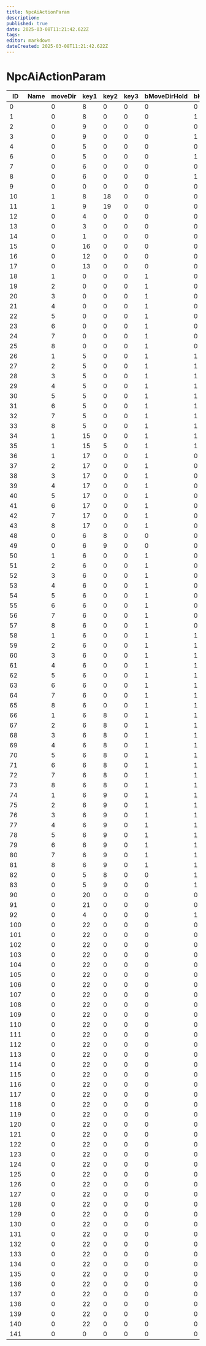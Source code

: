 ```yaml
---
title: NpcAiActionParam
description: 
published: true
date: 2025-03-08T11:21:42.622Z
tags: 
editor: markdown
dateCreated: 2025-03-08T11:21:42.622Z
---
```


# NpcAiActionParam
|ID |Name|moveDir|key1|key2|key3|bMoveDirHold|bKeyHold1|bKeyHold2|bKeyHold3|gestureId|bLifeEndSuccess|pad1             |
|---|-|-|--|--|-|-|-|-|-|--|-|-----------------|
|0  | |0|8 |0 |0|0|0|0|0|0 |0|[0&#124;0&#124;0]|
1  | |0|8 |0 |0|0|1|0|0|0 |1|[0&#124;0&#124;0]|
2  | |0|9 |0 |0|0|0|0|0|0 |0|[0&#124;0&#124;0]|
3  | |0|9 |0 |0|0|1|0|0|0 |1|[0&#124;0&#124;0]|
4  | |0|5 |0 |0|0|0|0|0|0 |0|[0&#124;0&#124;0]|
6  | |0|5 |0 |0|0|1|0|0|0 |1|[0&#124;0&#124;0]|
7  | |0|6 |0 |0|0|0|0|0|0 |0|[0&#124;0&#124;0]|
8  | |0|6 |0 |0|0|1|0|0|0 |1|[0&#124;0&#124;0]|
9  | |0|0 |0 |0|0|0|0|0|0 |0|[0&#124;0&#124;0]|
10 | |1|8 |18|0|0|0|0|0|0 |0|[0&#124;0&#124;0]|
11 | |1|9 |19|0|0|0|0|0|0 |0|[0&#124;0&#124;0]|
12 | |0|4 |0 |0|0|0|0|0|0 |0|[0&#124;0&#124;0]|
13 | |0|3 |0 |0|0|0|0|0|0 |0|[0&#124;0&#124;0]|
14 | |0|1 |0 |0|0|0|0|0|0 |0|[0&#124;0&#124;0]|
15 | |0|16|0 |0|0|0|0|0|0 |0|[0&#124;0&#124;0]|
16 | |0|12|0 |0|0|0|0|0|0 |0|[0&#124;0&#124;0]|
17 | |0|13|0 |0|0|0|0|0|0 |0|[0&#124;0&#124;0]|
18 | |1|0 |0 |0|1|0|0|0|0 |0|[0&#124;0&#124;0]|
19 | |2|0 |0 |0|1|0|0|0|0 |0|[0&#124;0&#124;0]|
20 | |3|0 |0 |0|1|0|0|0|0 |0|[0&#124;0&#124;0]|
21 | |4|0 |0 |0|1|0|0|0|0 |0|[0&#124;0&#124;0]|
22 | |5|0 |0 |0|1|0|0|0|0 |0|[0&#124;0&#124;0]|
23 | |6|0 |0 |0|1|0|0|0|0 |0|[0&#124;0&#124;0]|
24 | |7|0 |0 |0|1|0|0|0|0 |0|[0&#124;0&#124;0]|
25 | |8|0 |0 |0|1|0|0|0|0 |0|[0&#124;0&#124;0]|
26 | |1|5 |0 |0|1|1|0|0|0 |0|[0&#124;0&#124;0]|
27 | |2|5 |0 |0|1|1|0|0|0 |0|[0&#124;0&#124;0]|
28 | |3|5 |0 |0|1|1|0|0|0 |0|[0&#124;0&#124;0]|
29 | |4|5 |0 |0|1|1|0|0|0 |0|[0&#124;0&#124;0]|
30 | |5|5 |0 |0|1|1|0|0|0 |0|[0&#124;0&#124;0]|
31 | |6|5 |0 |0|1|1|0|0|0 |0|[0&#124;0&#124;0]|
32 | |7|5 |0 |0|1|1|0|0|0 |0|[0&#124;0&#124;0]|
33 | |8|5 |0 |0|1|1|0|0|0 |0|[0&#124;0&#124;0]|
34 | |1|15|0 |0|1|1|0|0|0 |0|[0&#124;0&#124;0]|
35 | |1|15|5 |0|1|1|1|0|0 |0|[0&#124;0&#124;0]|
36 | |1|17|0 |0|1|0|0|0|0 |0|[0&#124;0&#124;0]|
37 | |2|17|0 |0|1|0|0|0|0 |0|[0&#124;0&#124;0]|
38 | |3|17|0 |0|1|0|0|0|0 |0|[0&#124;0&#124;0]|
39 | |4|17|0 |0|1|0|0|0|0 |0|[0&#124;0&#124;0]|
40 | |5|17|0 |0|1|0|0|0|0 |0|[0&#124;0&#124;0]|
41 | |6|17|0 |0|1|0|0|0|0 |0|[0&#124;0&#124;0]|
42 | |7|17|0 |0|1|0|0|0|0 |0|[0&#124;0&#124;0]|
43 | |8|17|0 |0|1|0|0|0|0 |0|[0&#124;0&#124;0]|
48 | |0|6 |8 |0|0|0|0|0|0 |0|[0&#124;0&#124;0]|
49 | |0|6 |9 |0|0|0|0|0|0 |0|[0&#124;0&#124;0]|
50 | |1|6 |0 |0|1|0|0|0|0 |0|[0&#124;0&#124;0]|
51 | |2|6 |0 |0|1|0|0|0|0 |0|[0&#124;0&#124;0]|
52 | |3|6 |0 |0|1|0|0|0|0 |0|[0&#124;0&#124;0]|
53 | |4|6 |0 |0|1|0|0|0|0 |0|[0&#124;0&#124;0]|
54 | |5|6 |0 |0|1|0|0|0|0 |0|[0&#124;0&#124;0]|
55 | |6|6 |0 |0|1|0|0|0|0 |0|[0&#124;0&#124;0]|
56 | |7|6 |0 |0|1|0|0|0|0 |0|[0&#124;0&#124;0]|
57 | |8|6 |0 |0|1|0|0|0|0 |0|[0&#124;0&#124;0]|
58 | |1|6 |0 |0|1|1|0|0|0 |0|[0&#124;0&#124;0]|
59 | |2|6 |0 |0|1|1|0|0|0 |0|[0&#124;0&#124;0]|
60 | |3|6 |0 |0|1|1|0|0|0 |0|[0&#124;0&#124;0]|
61 | |4|6 |0 |0|1|1|0|0|0 |0|[0&#124;0&#124;0]|
62 | |5|6 |0 |0|1|1|0|0|0 |0|[0&#124;0&#124;0]|
63 | |6|6 |0 |0|1|1|0|0|0 |0|[0&#124;0&#124;0]|
64 | |7|6 |0 |0|1|1|0|0|0 |0|[0&#124;0&#124;0]|
65 | |8|6 |0 |0|1|1|0|0|0 |0|[0&#124;0&#124;0]|
66 | |1|6 |8 |0|1|1|0|0|0 |0|[0&#124;0&#124;0]|
67 | |2|6 |8 |0|1|1|0|0|0 |0|[0&#124;0&#124;0]|
68 | |3|6 |8 |0|1|1|0|0|0 |0|[0&#124;0&#124;0]|
69 | |4|6 |8 |0|1|1|0|0|0 |0|[0&#124;0&#124;0]|
70 | |5|6 |8 |0|1|1|0|0|0 |0|[0&#124;0&#124;0]|
71 | |6|6 |8 |0|1|1|0|0|0 |0|[0&#124;0&#124;0]|
72 | |7|6 |8 |0|1|1|0|0|0 |0|[0&#124;0&#124;0]|
73 | |8|6 |8 |0|1|1|0|0|0 |0|[0&#124;0&#124;0]|
74 | |1|6 |9 |0|1|1|0|0|0 |0|[0&#124;0&#124;0]|
75 | |2|6 |9 |0|1|1|0|0|0 |0|[0&#124;0&#124;0]|
76 | |3|6 |9 |0|1|1|0|0|0 |0|[0&#124;0&#124;0]|
77 | |4|6 |9 |0|1|1|0|0|0 |0|[0&#124;0&#124;0]|
78 | |5|6 |9 |0|1|1|0|0|0 |0|[0&#124;0&#124;0]|
79 | |6|6 |9 |0|1|1|0|0|0 |0|[0&#124;0&#124;0]|
80 | |7|6 |9 |0|1|1|0|0|0 |0|[0&#124;0&#124;0]|
81 | |8|6 |9 |0|1|1|0|0|0 |0|[0&#124;0&#124;0]|
82 | |0|5 |8 |0|0|1|0|0|0 |0|[0&#124;0&#124;0]|
83 | |0|5 |9 |0|0|1|0|0|0 |0|[0&#124;0&#124;0]|
90 | |0|20|0 |0|0|0|0|0|0 |0|[0&#124;0&#124;0]|
91 | |0|21|0 |0|0|0|0|0|0 |0|[0&#124;0&#124;0]|
92 | |0|4 |0 |0|0|1|0|0|0 |0|[0&#124;0&#124;0]|
100| |0|22|0 |0|0|0|0|0|0 |0|[0&#124;0&#124;0]|
101| |0|22|0 |0|0|0|0|0|1 |0|[0&#124;0&#124;0]|
102| |0|22|0 |0|0|0|0|0|2 |0|[0&#124;0&#124;0]|
103| |0|22|0 |0|0|0|0|0|3 |0|[0&#124;0&#124;0]|
104| |0|22|0 |0|0|0|0|0|4 |0|[0&#124;0&#124;0]|
105| |0|22|0 |0|0|0|0|0|5 |0|[0&#124;0&#124;0]|
106| |0|22|0 |0|0|0|0|0|6 |0|[0&#124;0&#124;0]|
107| |0|22|0 |0|0|0|0|0|7 |0|[0&#124;0&#124;0]|
108| |0|22|0 |0|0|0|0|0|8 |0|[0&#124;0&#124;0]|
109| |0|22|0 |0|0|0|0|0|9 |0|[0&#124;0&#124;0]|
110| |0|22|0 |0|0|0|0|0|10|0|[0&#124;0&#124;0]|
111| |0|22|0 |0|0|0|0|0|11|0|[0&#124;0&#124;0]|
112| |0|22|0 |0|0|0|0|0|12|0|[0&#124;0&#124;0]|
113| |0|22|0 |0|0|0|0|0|13|0|[0&#124;0&#124;0]|
114| |0|22|0 |0|0|0|0|0|14|0|[0&#124;0&#124;0]|
115| |0|22|0 |0|0|0|0|0|15|0|[0&#124;0&#124;0]|
116| |0|22|0 |0|0|0|0|0|16|0|[0&#124;0&#124;0]|
117| |0|22|0 |0|0|0|0|0|17|0|[0&#124;0&#124;0]|
118| |0|22|0 |0|0|0|0|0|18|0|[0&#124;0&#124;0]|
119| |0|22|0 |0|0|0|0|0|19|0|[0&#124;0&#124;0]|
120| |0|22|0 |0|0|0|0|0|20|0|[0&#124;0&#124;0]|
121| |0|22|0 |0|0|0|0|0|21|0|[0&#124;0&#124;0]|
122| |0|22|0 |0|0|0|0|0|22|0|[0&#124;0&#124;0]|
123| |0|22|0 |0|0|0|0|0|23|0|[0&#124;0&#124;0]|
124| |0|22|0 |0|0|0|0|0|24|0|[0&#124;0&#124;0]|
125| |0|22|0 |0|0|0|0|0|25|0|[0&#124;0&#124;0]|
126| |0|22|0 |0|0|0|0|0|26|0|[0&#124;0&#124;0]|
127| |0|22|0 |0|0|0|0|0|27|0|[0&#124;0&#124;0]|
128| |0|22|0 |0|0|0|0|0|28|0|[0&#124;0&#124;0]|
129| |0|22|0 |0|0|0|0|0|29|0|[0&#124;0&#124;0]|
130| |0|22|0 |0|0|0|0|0|30|0|[0&#124;0&#124;0]|
131| |0|22|0 |0|0|0|0|0|31|0|[0&#124;0&#124;0]|
132| |0|22|0 |0|0|0|0|0|32|0|[0&#124;0&#124;0]|
133| |0|22|0 |0|0|0|0|0|33|0|[0&#124;0&#124;0]|
134| |0|22|0 |0|0|0|0|0|34|0|[0&#124;0&#124;0]|
135| |0|22|0 |0|0|0|0|0|35|0|[0&#124;0&#124;0]|
136| |0|22|0 |0|0|0|0|0|36|0|[0&#124;0&#124;0]|
137| |0|22|0 |0|0|0|0|0|37|0|[0&#124;0&#124;0]|
138| |0|22|0 |0|0|0|0|0|38|0|[0&#124;0&#124;0]|
139| |0|22|0 |0|0|0|0|0|39|0|[0&#124;0&#124;0]|
140| |0|22|0 |0|0|0|0|0|40|0|[0&#124;0&#124;0]|
141| |0|0 |0 |0|0|0|0|0|0 |0|[0&#124;0&#124;0]|
